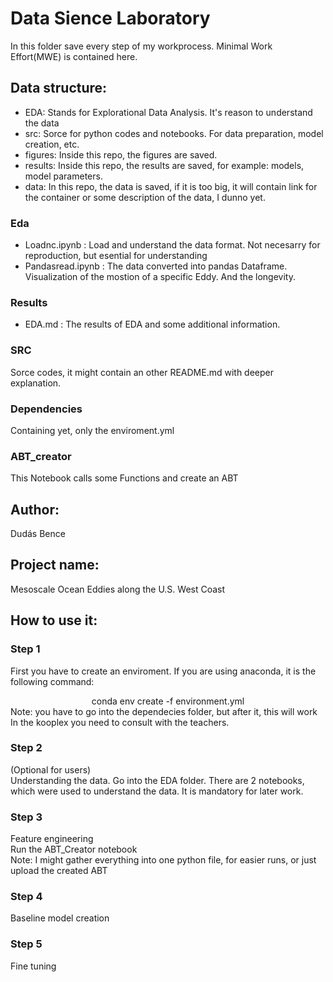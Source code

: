 # Data Sience Laboratory

In this folder save every step of my workprocess. Minimal Work Effort(MWE) is contained here.

## Data structure:  
- EDA: Stands for Explorational Data Analysis. It's reason to understand the data
- src: Sorce for python codes and notebooks. For data preparation, model creation, etc.
- figures: Inside this repo, the figures are saved.
- results: Inside this repo, the results are saved, for example: models, model parameters.
- data: In this repo, the data is saved, if it is too big, it will contain link for the container or some description of the data, I dunno yet.

### Eda
- Loadnc.ipynb : Load and understand the data format. Not necesarry for reproduction, but esential for understanding  
- Pandasread.ipynb : The data converted into pandas Dataframe. Visualization of the mostion of a specific Eddy. And the longevity.

### Results
- EDA.md : The results of EDA and some additional information.

### SRC
Sorce codes, it might contain an other README.md with deeper explanation.

### Dependencies
Containing yet, only the enviroment.yml

### ABT_creator
This Notebook calls some Functions and create an ABT

## Author:
Dudás Bence

## Project name:
Mesoscale Ocean Eddies along the U.S. West Coast

## How to use it:
### Step 1
First you have to create an enviroment. If you are using anaconda, it is the following command:  
<center> conda env create -f environment.yml </center>  
Note: you have to go into the dependecies folder, but after it, this will work  
In the kooplex you need to consult with the teachers.

### Step 2
(Optional for users)  
Understanding the data. Go into the EDA folder. There are 2 notebooks, which were used to understand the data. It is mandatory for later work.

### Step 3
Feature engineering  
Run the ABT_Creator notebook  
Note: I might gather everything into one python file, for easier runs, or just upload the created ABT  

### Step 4 
Baseline model creation

### Step 5 
Fine tuning
